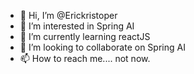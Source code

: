 - 👋 Hi, I’m @Erickristoper
- 👀 I’m interested in Spring AI
- 🌱 I’m currently learning reactJS
- 💞️ I’m looking to collaborate on Spring AI
- 📫 How to reach me.... not now. 


<!---
Erickristoper/Erickristoper is a ✨ special ✨ repository because its `README.md` (this file) appears on your GitHub profile.
You can click the Preview link to take a look at your changes.
--->

